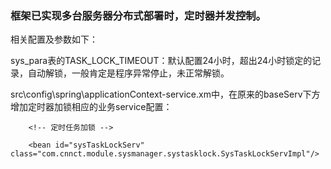 ### 框架已实现多台服务器分布式部署时，定时器并发控制。

相关配置及参数如下：

sys\_para表的TASK\_LOCK\_TIMEOUT：默认配置24小时，超出24小时锁定的记录，自动解锁，一般肯定是程序异常停止，未正常解锁。

src\config\spring\applicationContext-service.xm中，在原来的baseServ下方增加定时器加锁相应的业务service配置：

```
	<!-- 定时任务加锁 -->

	<bean id="sysTaskLockServ" class="com.cnnct.module.sysmanager.systasklock.SysTaskLockServImpl"/>
```




